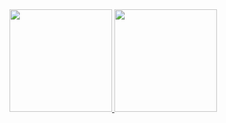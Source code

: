 <div>
  <div style="display: flex; align-items: flex-start; flex-direction: rows">
    <a href="https://github.com/Diegwl">
    <img height="180em" src="https://github-readme-stats.vercel.app/api/top-langs/?username=diegwl&layout=compact&langs_count=7&theme=dark"/>
    <img height="180em" src="https://github-readme-stats.vercel.app/api?username=diegwl&show_icons=true&theme=dark&include_all_commits=true&count_private=true"/>
  </div>
</div>

